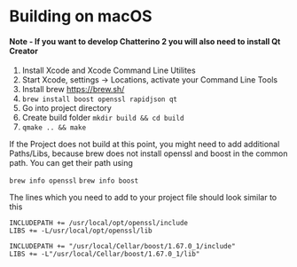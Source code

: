 # Building on macOS
#### Note - If you want to develop Chatterino 2 you will also need to install Qt Creator
1. Install Xcode and Xcode Command Line Utilites
2. Start Xcode, settings -> Locations, activate your Command Line Tools
3. Install brew https://brew.sh/
4. `brew install boost openssl rapidjson qt`
5. Go into project directory
6. Create build folder `mkdir build && cd build`
7. `qmake .. && make`

If the Project does not build at this point, you might need to add additional Paths/Libs, because brew does not install openssl and boost in the common path. You can get their path using

`brew info openssl`
`brew info boost`

The lines which you need to add to your project file should look similar to this

```
INCLUDEPATH += /usr/local/opt/openssl/include
LIBS += -L/usr/local/opt/openssl/lib

INCLUDEPATH += "/usr/local/Cellar/boost/1.67.0_1/include"
LIBS += -L"/usr/local/Cellar/boost/1.67.0_1/lib"
```
